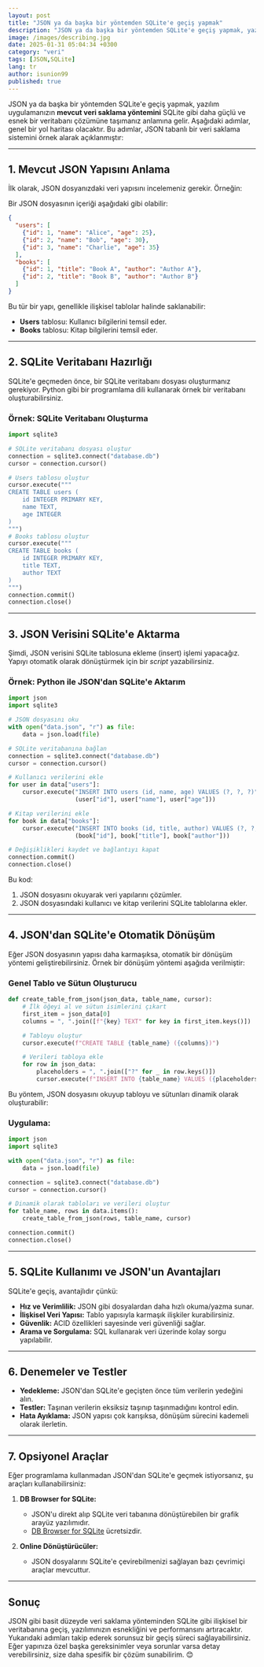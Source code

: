 ```yaml
---
layout: post
title: "JSON ya da başka bir yöntemden SQLite'e geçiş yapmak"
description: "JSON ya da başka bir yöntemden SQLite'e geçiş yapmak, yazılım uygulamanızın **mevcut veri saklama yöntemini** SQLite gibi daha güçlü ve esnek bir veritabanı çözümüne taşımanız anlamına gelir."
image: /images/describing.jpg
date: 2025-01-31 05:04:34 +0300
category: "veri" 
tags: [JSON,SQLite]  
lang: tr
author: isunion99
published: true
---
```


JSON ya da başka bir yöntemden SQLite'e geçiş yapmak, yazılım uygulamanızın **mevcut veri saklama yöntemini** SQLite gibi daha güçlü ve esnek bir veritabanı çözümüne taşımanız anlamına gelir. Aşağıdaki adımlar, genel bir yol haritası olacaktır. Bu adımlar, JSON tabanlı bir veri saklama sistemini örnek alarak açıklanmıştır:

---

## **1. Mevcut JSON Yapısını Anlama**
İlk olarak, JSON dosyanızdaki veri yapısını incelemeniz gerekir. Örneğin:

Bir JSON dosyasının içeriği aşağıdaki gibi olabilir:
```json
{
  "users": [
    {"id": 1, "name": "Alice", "age": 25},
    {"id": 2, "name": "Bob", "age": 30},
    {"id": 3, "name": "Charlie", "age": 35}
  ],
  "books": [
    {"id": 1, "title": "Book A", "author": "Author A"},
    {"id": 2, "title": "Book B", "author": "Author B"}
  ]
}
```

Bu tür bir yapı, genellikle ilişkisel tablolar halinde saklanabilir:
- **Users** tablosu: Kullanıcı bilgilerini temsil eder.
- **Books** tablosu: Kitap bilgilerini temsil eder.

---

## **2. SQLite Veritabanı Hazırlığı**
SQLite'e geçmeden önce, bir SQLite veritabanı dosyası oluşturmanız gerekiyor. Python gibi bir programlama dili kullanarak örnek bir veritabanı oluşturabilirsiniz.

### Örnek: SQLite Veritabanı Oluşturma
```python
import sqlite3

# SQLite veritabanı dosyası oluştur
connection = sqlite3.connect("database.db")
cursor = connection.cursor()

# Users tablosu oluştur
cursor.execute("""
CREATE TABLE users (
    id INTEGER PRIMARY KEY,
    name TEXT,
    age INTEGER
)
""")
# Books tablosu oluştur
cursor.execute("""
CREATE TABLE books (
    id INTEGER PRIMARY KEY,
    title TEXT,
    author TEXT
)
""")
connection.commit()
connection.close()
```

---

## **3. JSON Verisini SQLite'e Aktarma**
Şimdi, JSON verisini SQLite tablosuna ekleme (insert) işlemi yapacağız. Yapıyı otomatik olarak dönüştürmek için bir *script* yazabilirsiniz.

### Örnek: Python ile JSON'dan SQLite'e Aktarım
```python
import json
import sqlite3

# JSON dosyasını oku
with open("data.json", "r") as file:
    data = json.load(file)

# SQLite veritabanına bağlan
connection = sqlite3.connect("database.db")
cursor = connection.cursor()

# Kullanıcı verilerini ekle
for user in data["users"]:
    cursor.execute("INSERT INTO users (id, name, age) VALUES (?, ?, ?)", 
                   (user["id"], user["name"], user["age"]))

# Kitap verilerini ekle
for book in data["books"]:
    cursor.execute("INSERT INTO books (id, title, author) VALUES (?, ?, ?)", 
                   (book["id"], book["title"], book["author"]))

# Değişiklikleri kaydet ve bağlantıyı kapat
connection.commit()
connection.close()
```

Bu kod:
1. JSON dosyasını okuyarak veri yapılarını çözümler.
2. JSON dosyasındaki kullanıcı ve kitap verilerini SQLite tablolarına ekler.

---

## **4. JSON'dan SQLite'e Otomatik Dönüşüm**
Eğer JSON dosyasının yapısı daha karmaşıksa, otomatik bir dönüşüm yöntemi geliştirebilirsiniz. Örnek bir dönüşüm yöntemi aşağıda verilmiştir:

### Genel Tablo ve Sütun Oluşturucu
```python
def create_table_from_json(json_data, table_name, cursor):
    # İlk öğeyi al ve sütun isimlerini çıkart
    first_item = json_data[0]
    columns = ", ".join([f"{key} TEXT" for key in first_item.keys()])

    # Tabloyu oluştur
    cursor.execute(f"CREATE TABLE {table_name} ({columns})")

    # Verileri tabloya ekle
    for row in json_data:
        placeholders = ", ".join(["?" for _ in row.keys()])
        cursor.execute(f"INSERT INTO {table_name} VALUES ({placeholders})", tuple(row.values()))
```

Bu yöntem, JSON dosyasını okuyup tabloyu ve sütunları dinamik olarak oluşturabilir:

### Uygulama:
```python
import json
import sqlite3

with open("data.json", "r") as file:
    data = json.load(file)

connection = sqlite3.connect("database.db")
cursor = connection.cursor()

# Dinamik olarak tabloları ve verileri oluştur
for table_name, rows in data.items():
    create_table_from_json(rows, table_name, cursor)

connection.commit()
connection.close()
```

---

## **5. SQLite Kullanımı ve JSON'un Avantajları**
SQLite'e geçiş, avantajlıdır çünkü:
- **Hız ve Verimlilik:** JSON gibi dosyalardan daha hızlı okuma/yazma sunar.
- **İlişkisel Veri Yapısı:** Tablo yapısıyla karmaşık ilişkiler kurabilirsiniz.
- **Güvenlik:** ACID özellikleri sayesinde veri güvenliği sağlar.
- **Arama ve Sorgulama:** SQL kullanarak veri üzerinde kolay sorgu yapılabilir.

---

## **6. Denemeler ve Testler**
- **Yedekleme:** JSON'dan SQLite'e geçişten önce tüm verilerin yedeğini alın.
- **Testler:** Taşınan verilerin eksiksiz taşınıp taşınmadığını kontrol edin.
- **Hata Ayıklama:** JSON yapısı çok karışıksa, dönüşüm sürecini kademeli olarak ilerletin.

---

## **7. Opsiyonel Araçlar**
Eğer programlama kullanmadan JSON'dan SQLite'e geçmek istiyorsanız, şu araçları kullanabilirsiniz:
1. **DB Browser for SQLite:**
   - JSON'u direkt alıp SQLite veri tabanına dönüştürebilen bir grafik arayüz yazılımıdır.
   - [DB Browser for SQLite](https://sqlitebrowser.org/) ücretsizdir.

2. **Online Dönüştürücüler:**  
   - JSON dosyalarını SQLite'e çevirebilmenizi sağlayan bazı çevrimiçi araçlar mevcuttur.

---

## **Sonuç**
JSON gibi basit düzeyde veri saklama yönteminden SQLite gibi ilişkisel bir veritabanına geçiş, yazılımınızın esnekliğini ve performansını artıracaktır. Yukarıdaki adımları takip ederek sorunsuz bir geçiş süreci sağlayabilirsiniz. Eğer yapınıza özel başka gereksinimler veya sorunlar varsa detay verebilirsiniz, size daha spesifik bir çözüm sunabilirim. 😊